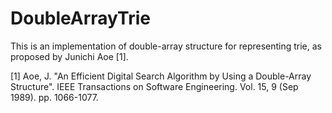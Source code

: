 # DoubleArrayTrie

This is an implementation of double-array structure for representing trie, 
as proposed by Junichi Aoe [1].


[1] Aoe, J. "An Efficient Digital Search Algorithm by Using a Double-Array 
    Structure". IEEE Transactions on Software Engineering. Vol. 15, 9 
    (Sep 1989). pp. 1066-1077.
